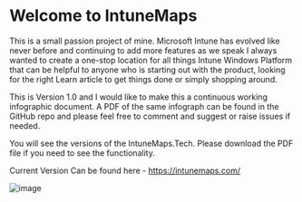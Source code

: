 # Welcome to IntuneMaps

This is a small passion project of mine. Microsoft Intune has evolved like never before and continuing to add more features as we speak I always wanted to create a one-stop location for all things Intune Windows Platform that can be helpful to anyone who is starting out with the product, looking for the right Learn article to get things done or simply shopping around.

This is Version 1.0 and I would like to make this a continuous working infographic document. A PDF of the same infograph can be found in the GitHub repo and please feel free to comment and suggest or raise issues if needed.

You will see the versions of the IntuneMaps.Tech. Please download the PDF file if you need to see the functionality.

Current Version Can be found here - https://intunemaps.com/


![image](https://user-images.githubusercontent.com/98259062/232361597-f49e2e21-a194-4250-9e54-81f984e6518b.png)
